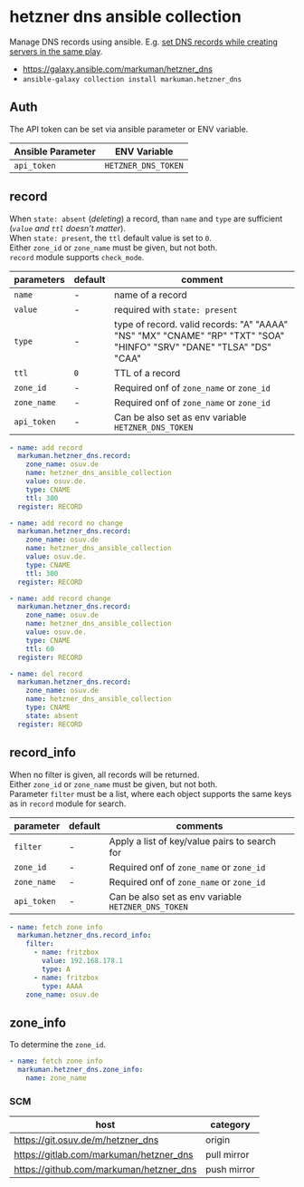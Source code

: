 # hetzner dns ansible collection

Manage DNS records using ansible. E.g. [set DNS records while creating servers in the same play](https://git.osuv.de/m/hetzner_dns/wiki/Home).

* https://galaxy.ansible.com/markuman/hetzner_dns
* `ansible-galaxy collection install markuman.hetzner_dns`

## Auth

The API token can be set via ansible parameter or ENV variable.

| **Ansible Parameter** | **ENV Variable** |
| --- | --- |
| `api_token` | `HETZNER_DNS_TOKEN` |


## record

When `state: absent` (_deleting_) a record, than `name` and `type` are sufficient (_`value` and `ttl` doesn't matter_).  
When `state: present`, the `ttl` default value  is set to `0`.  
Either `zone_id` or `zone_name`  must be given, but not both.  
`record` module supports `check_mode`.

| parameters | default | comment |
| --- | --- | --- |
| `name` | - | name of a record |
| `value` | - | required with `state: present` |
| `type` | - | type of record. valid records: "A" "AAAA" "NS" "MX" "CNAME" "RP" "TXT" "SOA" "HINFO" "SRV" "DANE" "TLSA" "DS" "CAA" |
| `ttl` | `0` | TTL of a record |
| `zone_id` | - | Required onf of `zone_name` or `zone_id` |
| `zone_name` | - | Required onf of `zone_name` or `zone_id` |
| `api_token` | - | Can be also set as env variable `HETZNER_DNS_TOKEN` |


```yml
- name: add record
  markuman.hetzner_dns.record:
    zone_name: osuv.de
    name: hetzner_dns_ansible_collection
    value: osuv.de.
    type: CNAME
    ttl: 300
  register: RECORD

- name: add record no change
  markuman.hetzner_dns.record:
    zone_name: osuv.de
    name: hetzner_dns_ansible_collection
    value: osuv.de.
    type: CNAME
    ttl: 300
  register: RECORD

- name: add record change
  markuman.hetzner_dns.record:
    zone_name: osuv.de
    name: hetzner_dns_ansible_collection
    value: osuv.de.
    type: CNAME
    ttl: 60
  register: RECORD

- name: del record
  markuman.hetzner_dns.record:
    zone_name: osuv.de
    name: hetzner_dns_ansible_collection
    type: CNAME
    state: absent
  register: RECORD
```

## record_info

When no filter is given, all records will be returned.  
Either `zone_id` or `zone_name`  must be given, but not both.  
Parameter `filter` must be a list, where each object supports the same keys as in `record`  module for search.

| parameter | default | comments |
| --- | --- | --- |
| `filter` | - | Apply a list of key/value pairs to search for |
| `zone_id` | - | Required onf of `zone_name` or `zone_id` |
| `zone_name` | - | Required onf of `zone_name` or `zone_id` |
| `api_token` | - | Can be also set as env variable `HETZNER_DNS_TOKEN` |


```yml
- name: fetch zone info
  markuman.hetzner_dns.record_info:
    filter:
      - name: fritzbox
        value: 192.168.178.1
        type: A
      - name: fritzbox
        type: AAAA
    zone_name: osuv.de
```

## zone_info

To determine the `zone_id`.

```yml
- name: fetch zone info
  markuman.hetzner_dns.zone_info:
    name: zone_name
```

### SCM

| **host** | **category** |
| --- | --- |
| https://git.osuv.de/m/hetzner_dns | origin |
| https://gitlab.com/markuman/hetzner_dns | pull mirror |
| https://github.com/markuman/hetzner_dns | push mirror |